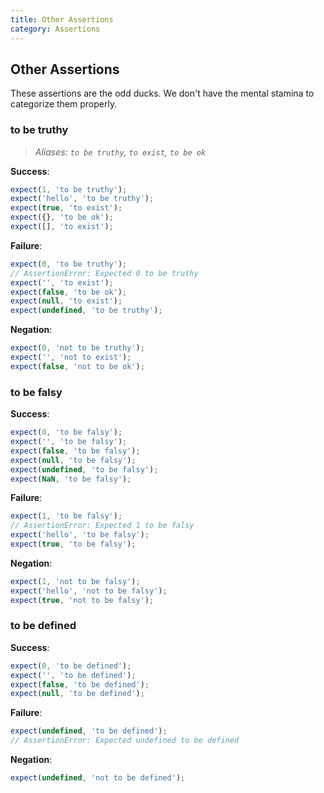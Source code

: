 ```yaml
---
title: Other Assertions
category: Assertions
---
```


## Other Assertions

These assertions are the odd ducks. We don't have the mental stamina to categorize them properly.

### to be truthy

> _Aliases: `to be truthy`, `to exist`, `to be ok`_

**Success**:

```js
expect(1, 'to be truthy');
expect('hello', 'to be truthy');
expect(true, 'to exist');
expect({}, 'to be ok');
expect([], 'to exist');
```

**Failure**:

```js
expect(0, 'to be truthy');
// AssertionError: Expected 0 to be truthy
expect('', 'to exist');
expect(false, 'to be ok');
expect(null, 'to exist');
expect(undefined, 'to be truthy');
```

**Negation**:

```js
expect(0, 'not to be truthy');
expect('', 'not to exist');
expect(false, 'not to be ok');
```

### to be falsy

**Success**:

```js
expect(0, 'to be falsy');
expect('', 'to be falsy');
expect(false, 'to be falsy');
expect(null, 'to be falsy');
expect(undefined, 'to be falsy');
expect(NaN, 'to be falsy');
```

**Failure**:

```js
expect(1, 'to be falsy');
// AssertionError: Expected 1 to be falsy
expect('hello', 'to be falsy');
expect(true, 'to be falsy');
```

**Negation**:

```js
expect(1, 'not to be falsy');
expect('hello', 'not to be falsy');
expect(true, 'not to be falsy');
```

### to be defined

**Success**:

```js
expect(0, 'to be defined');
expect('', 'to be defined');
expect(false, 'to be defined');
expect(null, 'to be defined');
```

**Failure**:

```js
expect(undefined, 'to be defined');
// AssertionError: Expected undefined to be defined
```

**Negation**:

```js
expect(undefined, 'not to be defined');
```
